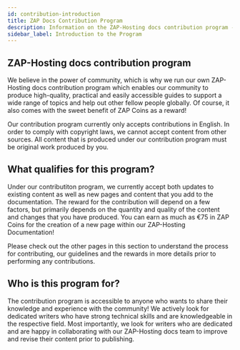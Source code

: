 ```yaml
---
id: contribution-introduction
title: ZAP Docs Contribution Program
description: Information on the ZAP-Hosting docs contribution program - ZAP-Hosting.com documentation
sidebar_label: Introduction to the Program
---
```


## ZAP-Hosting docs contribution program
We believe in the power of community, which is why we run our own ZAP-Hosting docs contribution program which enables our community to produce high-quality, practical and easily accessible guides to support a wide range of topics and help out other fellow people globally. Of course, it also comes with the sweet benefit of ZAP Coins as a reward!

Our contribution program currently only accepts contributions in English. In order to comply with copyright laws, we cannot accept content from other sources. All content that is produced under our contribution program must be original work produced by you.

## What qualifies for this program?
Under our contributiton program, we currently accept both updates to existing content as well as new pages and content that you add to the documentation. The reward for the contribution will depend on a few factors, but primarily depends on the quantity and quality of the content and changes that you have produced. You can earn as much as €75 in ZAP Coins for the creation of a new page within our ZAP-Hosting Documentation!

Please check out the other pages in this section to understand the process for contributing, our guidelines and the rewards in more details prior to performing any contributions.

## Who is this program for?
The contribution program is accessible to anyone who wants to share their knowledge and experience with the community! We actively look for dedicated writers who have strong technical skills and are knowledgeable in the respective field. Most importantly, we look for writers who are dedicated and are happy in collaborating with our ZAP-Hosting docs team to improve and revise their content prior to publishing.